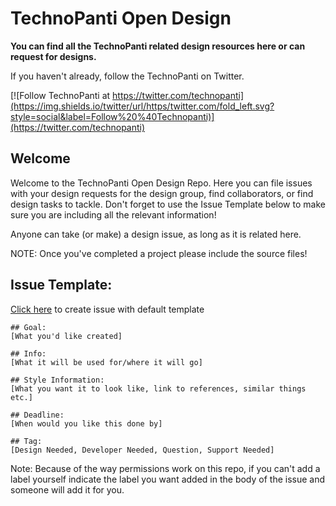 # TechnoPanti Open Design

**You can find all the TechnoPanti related design resources here or can request for designs.**

If you haven't already, follow the TechnoPanti on Twitter.

[![Follow TechnoPanti at https://twitter.com/technopanti](https://img.shields.io/twitter/url/https/twitter.com/fold_left.svg?style=social&label=Follow%20%40Technopanti)](https://twitter.com/technopanti)

## Welcome

Welcome to the TechnoPanti Open Design Repo. Here you can file issues with your design requests for the design group, find collaborators, or find design tasks to tackle. Don't forget to use the Issue Template below to make sure you are including all the relevant information!

Anyone can take (or make) a design issue, as long as it is related here.

NOTE: Once you've completed a project please include the source files!

## Issue Template:

[Click here](https://github.com/Internautsorg/techopanti-design/issues/new?template=issue_template.md) to create issue with default template

```
## Goal: 
[What you'd like created]

## Info: 
[What it will be used for/where it will go]

## Style Information: 
[What you want it to look like, link to references, similar things etc.]

## Deadline: 
[When would you like this done by]

## Tag: 
[Design Needed, Developer Needed, Question, Support Needed]
```

Note: Because of the way permissions work on this repo, if you can't add a label yourself indicate the label you want added in the body of the issue and someone will add it for you.

